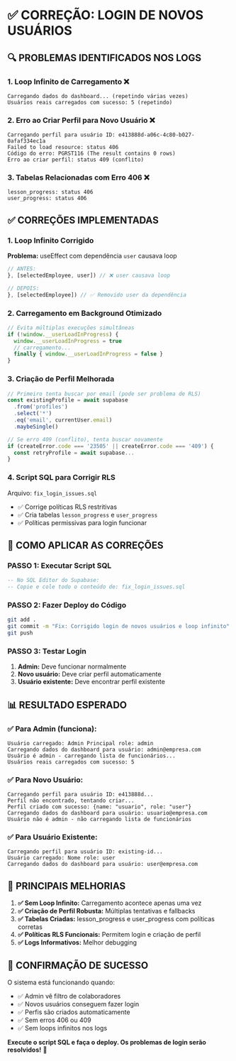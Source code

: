 # ✅ CORREÇÃO: LOGIN DE NOVOS USUÁRIOS

## 🔍 PROBLEMAS IDENTIFICADOS NOS LOGS

### 1. **Loop Infinito de Carregamento** ❌
```
Carregando dados do dashboard... (repetindo várias vezes)
Usuários reais carregados com sucesso: 5 (repetindo)
```

### 2. **Erro ao Criar Perfil para Novo Usuário** ❌
```
Carregando perfil para usuário ID: e413888d-a06c-4c80-b027-0afaf334ec1a
Failed to load resource: status 406
Código do erro: PGRST116 (The result contains 0 rows)
Erro ao criar perfil: status 409 (conflito)
```

### 3. **Tabelas Relacionadas com Erro 406** ❌
```
lesson_progress: status 406
user_progress: status 406
```

## ✅ CORREÇÕES IMPLEMENTADAS

### 1. **Loop Infinito Corrigido**
**Problema:** useEffect com dependência `user` causava loop
```typescript
// ANTES:
}, [selectedEmployee, user]) // ❌ user causava loop

// DEPOIS:
}, [selectedEmployee]) // ✅ Removido user da dependência
```

### 2. **Carregamento em Background Otimizado**
```typescript
// Evita múltiplas execuções simultâneas
if (!window.__userLoadInProgress) {
  window.__userLoadInProgress = true
  // carregamento...
  finally { window.__userLoadInProgress = false }
}
```

### 3. **Criação de Perfil Melhorada**
```typescript
// Primeiro tenta buscar por email (pode ser problema de RLS)
const existingProfile = await supabase
  .from('profiles')
  .select('*')
  .eq('email', currentUser.email)
  .maybeSingle()

// Se erro 409 (conflito), tenta buscar novamente
if (createError.code === '23505' || createError.code === '409') {
  const retryProfile = await supabase...
}
```

### 4. **Script SQL para Corrigir RLS**
Arquivo: `fix_login_issues.sql`
- ✅ Corrige políticas RLS restritivas
- ✅ Cria tabelas `lesson_progress` e `user_progress`
- ✅ Políticas permissivas para login funcionar

## 🚀 COMO APLICAR AS CORREÇÕES

### PASSO 1: Executar Script SQL
```sql
-- No SQL Editor do Supabase:
-- Copie e cole todo o conteúdo de: fix_login_issues.sql
```

### PASSO 2: Fazer Deploy do Código
```bash
git add .
git commit -m "Fix: Corrigido login de novos usuários e loop infinito"
git push
```

### PASSO 3: Testar Login
1. **Admin:** Deve funcionar normalmente
2. **Novo usuário:** Deve criar perfil automaticamente
3. **Usuário existente:** Deve encontrar perfil existente

## 📊 RESULTADO ESPERADO

### ✅ Para Admin (funciona):
```
Usuário carregado: Admin Principal role: admin
Carregando dados do dashboard para usuário: admin@empresa.com
Usuário é admin - carregando lista de funcionários...
Usuários reais carregados com sucesso: 5
```

### ✅ Para Novo Usuário:
```
Carregando perfil para usuário ID: e413888d...
Perfil não encontrado, tentando criar...
Perfil criado com sucesso: {name: "usuario", role: "user"}
Carregando dados do dashboard para usuário: usuario@empresa.com
Usuário não é admin - não carregando lista de funcionários
```

### ✅ Para Usuário Existente:
```
Carregando perfil para usuário ID: existing-id...
Usuário carregado: Nome role: user
Carregando dados do dashboard para usuário: user@empresa.com
```

## 🔧 PRINCIPAIS MELHORIAS

1. **✅ Sem Loop Infinito:** Carregamento acontece apenas uma vez
2. **✅ Criação de Perfil Robusta:** Múltiplas tentativas e fallbacks
3. **✅ Tabelas Criadas:** lesson_progress e user_progress com políticas corretas
4. **✅ Políticas RLS Funcionais:** Permitem login e criação de perfil
5. **✅ Logs Informativos:** Melhor debugging

## 🎯 CONFIRMAÇÃO DE SUCESSO

O sistema está funcionando quando:
- ✅ Admin vê filtro de colaboradores
- ✅ Novos usuários conseguem fazer login
- ✅ Perfis são criados automaticamente
- ✅ Sem erros 406 ou 409
- ✅ Sem loops infinitos nos logs

**Execute o script SQL e faça o deploy. Os problemas de login serão resolvidos!** 🚀

